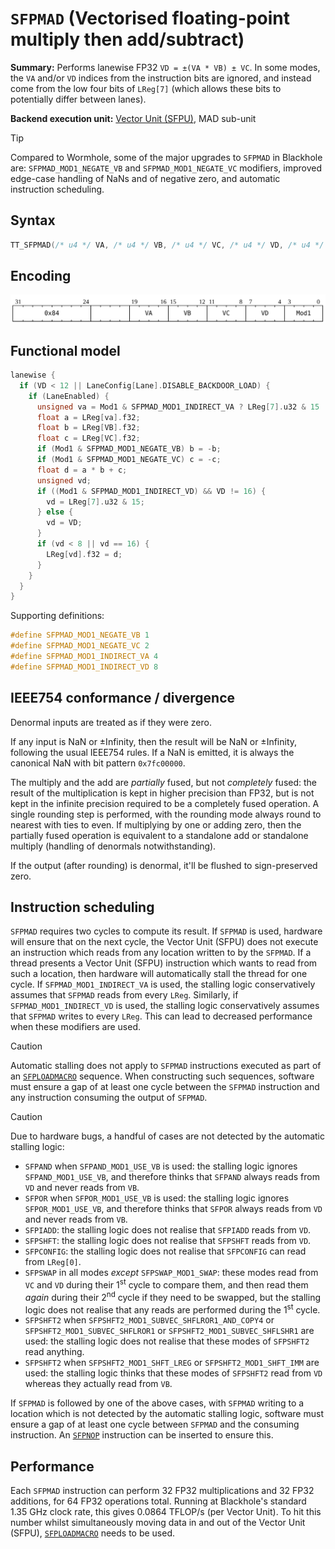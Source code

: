 # `SFPMAD` (Vectorised floating-point multiply then add/subtract)

**Summary:** Performs lanewise FP32 `VD = ±(VA * VB) ± VC`. In some modes, the `VA` and/or `VD` indices from the instruction bits are ignored, and instead come from the low four bits of `LReg[7]` (which allows these bits to potentially differ between lanes).

**Backend execution unit:** [Vector Unit (SFPU)](VectorUnit.md), MAD sub-unit

> [!TIP]
> Compared to Wormhole, some of the major upgrades to `SFPMAD` in Blackhole are: `SFPMAD_MOD1_NEGATE_VB` and `SFPMAD_MOD1_NEGATE_VC` modifiers, improved edge-case handling of NaNs and of negative zero, and automatic instruction scheduling.

## Syntax

```c
TT_SFPMAD(/* u4 */ VA, /* u4 */ VB, /* u4 */ VC, /* u4 */ VD, /* u4 */ Mod1)
```

## Encoding

![](../../../Diagrams/Out/Bits32_SFPMAD.svg)

## Functional model

```c
lanewise {
  if (VD < 12 || LaneConfig[Lane].DISABLE_BACKDOOR_LOAD) {
    if (LaneEnabled) {
      unsigned va = Mod1 & SFPMAD_MOD1_INDIRECT_VA ? LReg[7].u32 & 15 : VA;
      float a = LReg[va].f32;
      float b = LReg[VB].f32;
      float c = LReg[VC].f32;
      if (Mod1 & SFPMAD_MOD1_NEGATE_VB) b = -b;
      if (Mod1 & SFPMAD_MOD1_NEGATE_VC) c = -c;
      float d = a * b + c;
      unsigned vd;
      if ((Mod1 & SFPMAD_MOD1_INDIRECT_VD) && VD != 16) {
        vd = LReg[7].u32 & 15;
      } else {
        vd = VD;
      }
      if (vd < 8 || vd == 16) {
        LReg[vd].f32 = d;
      }
    }
  }
}
```

Supporting definitions:

```c
#define SFPMAD_MOD1_NEGATE_VB 1
#define SFPMAD_MOD1_NEGATE_VC 2
#define SFPMAD_MOD1_INDIRECT_VA 4
#define SFPMAD_MOD1_INDIRECT_VD 8
```

## IEEE754 conformance / divergence

Denormal inputs are treated as if they were zero.

If any input is NaN or ±Infinity, then the result will be NaN or ±Infinity, following the usual IEEE754 rules. If a NaN is emitted, it is always the canonical NaN with bit pattern `0x7fc00000`.

The multiply and the add are _partially_ fused, but not _completely_ fused: the result of the multiplication is kept in higher precision than FP32, but is not kept in the infinite precision required to be a completely fused operation. A single rounding step is performed, with the rounding mode always round to nearest with ties to even. If multiplying by one or adding zero, then the partially fused operation is equivalent to a standalone add or standalone multiply (handling of denormals notwithstanding).

If the output (after rounding) is denormal, it'll be flushed to sign-preserved zero.

## Instruction scheduling

`SFPMAD` requires two cycles to compute its result. If `SFPMAD` is used, hardware will ensure that on the next cycle, the Vector Unit (SFPU) does not execute an instruction which reads from any location written to by the `SFPMAD`. If a thread presents a Vector Unit (SFPU) instruction which wants to read from such a location, then hardware will automatically stall the thread for one cycle. If `SFPMAD_MOD1_INDIRECT_VA` is used, the stalling logic conservatively assumes that `SFPMAD` reads from every `LReg`. Similarly, if `SFPMAD_MOD1_INDIRECT_VD` is used, the stalling logic conservatively assumes that `SFPMAD` writes to every `LReg`. This can lead to decreased performance when these modifiers are used.

> [!CAUTION]
> Automatic stalling does not apply to `SFPMAD` instructions executed as part of an [`SFPLOADMACRO`](SFPLOADMACRO.md) sequence. When constructing such sequences, software must ensure a gap of at least one cycle between the `SFPMAD` instruction and any instruction consuming the output of `SFPMAD`.

> [!CAUTION]
> Due to hardware bugs, a handful of cases are not detected by the automatic stalling logic:
> * `SFPAND` when `SFPAND_MOD1_USE_VB` is used: the stalling logic ignores `SFPAND_MOD1_USE_VB`, and therefore thinks that `SFPAND` always reads from `VD` and never reads from `VB`.
> * `SFPOR` when `SFPOR_MOD1_USE_VB` is used: the stalling logic ignores `SFPOR_MOD1_USE_VB`, and therefore thinks that `SFPOR` always reads from `VD` and never reads from `VB`.
> * `SFPIADD`: the stalling logic does not realise that `SFPIADD` reads from `VD`.
> * `SFPSHFT`: the stalling logic does not realise that `SFPSHFT` reads from `VD`.
> * `SFPCONFIG`: the stalling logic does not realise that `SFPCONFIG` can read from `LReg[0]`.
> * `SFPSWAP` in all modes _except_ `SFPSWAP_MOD1_SWAP`: these modes read from `VC` and `VD` during their 1<sup>st</sup> cycle to compare them, and then read them _again_ during their 2<sup>nd</sup> cycle if they need to be swapped, but the stalling logic does not realise that any reads are performed during the 1<sup>st</sup> cycle.
> * `SFPSHFT2` when `SFPSHFT2_MOD1_SUBVEC_SHFLROR1_AND_COPY4` or `SFPSHFT2_MOD1_SUBVEC_SHFLROR1` or `SFPSHFT2_MOD1_SUBVEC_SHFLSHR1` are used: the stalling logic does not realise that these modes of `SFPSHFT2` read anything.
> * `SFPSHFT2` when `SFPSHFT2_MOD1_SHFT_LREG` or `SFPSHFT2_MOD1_SHFT_IMM` are used: the stalling logic thinks that these modes of `SFPSHFT2` read from `VD` whereas they actually read from `VB`.
>
> If `SFPMAD` is followed by one of the above cases, with `SFPMAD` writing to a location which is not detected by the automatic stalling logic, software must ensure a gap of at least one cycle between `SFPMAD` and the consuming instruction. An [`SFPNOP`](SFPNOP.md) instruction can be inserted to ensure this.

## Performance

Each `SFPMAD` instruction can perform 32 FP32 multiplications and 32 FP32 additions, for 64 FP32 operations total. Running at Blackhole's standard 1.35 GHz clock rate, this gives 0.0864 TFLOP/s (per Vector Unit). To hit this number whilst simultaneously moving data in and out of the Vector Unit (SFPU), [`SFPLOADMACRO`](SFPLOADMACRO.md) needs to be used.
